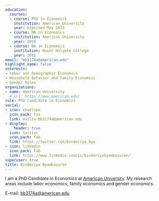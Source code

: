 ```yaml
---
education:
  courses:
  - course: PhD in Economics
    institution: American University
    year: expected May 2023
  - course: MA in Economics
    institution: American University
    year: 2018
  - course: BA in Economics
    institution: Mount Holyoke College
    year: 2015
email: "bb3174a@american.edu"
highlight_name: false
interests:
- Labor and Demographic Economics
- Household Behavior and Family Economics
- Gender Roles
organizations:
- name: American University
  # url: https://www.american.edu/
role: PhD Candidate in Economics
social:
- icon: envelope
  icon_pack: fas
  link: mailto:bb3174a@american.edu
- display:
    header: true
  icon: twitter
  icon_pack: fab
  link: https://twitter.com/binderiya_bya
- icon: linkedin
  icon_pack: fab
  link: https://www.linkedin.com/in/binderiyabyambasuren/
superuser: true
title: Binderiya Byambasuren
---
```


I am a PhD Candidate in Economics at [American University](https://www.american.edu/). My research areas include labor economics, family economics and gender economics. 

E-mail: bb3174a@american.edu


